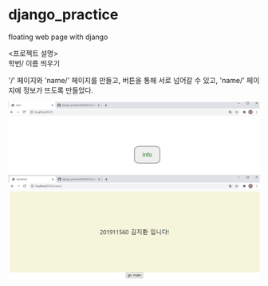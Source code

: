 # django_practice
floating web page with django

<프로젝트 설명>   
학번/ 이름 띄우기   

'/' 페이지와 'name/' 페이지를 만들고, 버튼을 통해 서로 넘어갈 수 있고, 'name/' 페이지에 정보가 뜨도록 만들었다.

![mainPage](./mysite/img/main.png)
![namePage](./mysite/img/name.png)

